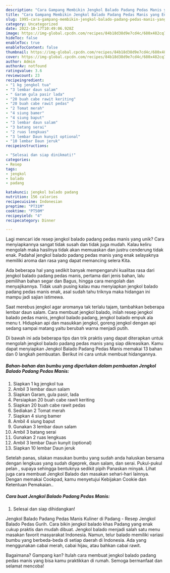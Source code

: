 ```yaml
---
description: "Cara Gampang Membikin Jengkol Balado Padang Pedas Manis yang Enak"
title: "Cara Gampang Membikin Jengkol Balado Padang Pedas Manis yang Enak"
slug: 1995-cara-gampang-membikin-jengkol-balado-padang-pedas-manis-yang-enak
category: Uncategorized
date: 2022-10-17T10:49:06.928Z
image: https://img-global.cpcdn.com/recipes/84b18d38d9e7cd4c/680x482cq70/jengkol-balado-padang-pedas-manis-foto-resep-utama.jpg
hideToc: false
enableToc: true
enableTocContent: false
thumbnail: https://img-global.cpcdn.com/recipes/84b18d38d9e7cd4c/680x482cq70/jengkol-balado-padang-pedas-manis-foto-resep-utama.jpg
cover: https://img-global.cpcdn.com/recipes/84b18d38d9e7cd4c/680x482cq70/jengkol-balado-padang-pedas-manis-foto-resep-utama.jpg
author: Admin
authorAv: notfound
ratingvalue: 3.6
reviewcount: 23
recipeingredient:
- "1 kg jengkol tua"
- "3 lembar daun salam"
- " Garam gula pasir lada"
- "20 buah cabe rawit keriting"
- "20 buah cabe rawit pedas"
- "2 Tomat merah"
- "4 siung bamer"
- "4 siung baput"
- "3 lembar daun salam"
- "3 batang serai"
- "2 ruas lengkuas"
- "3 lembar Daun kunyit optional"
- "10 lembar Daun jeruk"
recipeinstructions:

- "Selesai dan siap dinikmati!"
categories:
- Resep
tags:
- jengkol
- balado
- padang

katakunci: jengkol balado padang 
nutrition: 156 calories
recipecuisine: Indonesian
preptime: "PT31M"
cooktime: "PT50M"
recipeyield: "4"
recipecategory: Dinner

---
```





Lagi mencari ide resep jengkol balado padang pedas manis yang unik? Cara menyiapkannya sangat tidak susah dan tidak juga mudah. Kalau keliru mengolah maka hasilnya tidak akan memuaskan dan justru cenderung tidak enak. Padahal jengkol balado padang pedas manis yang enak selayaknya memiliki aroma dan rasa yang dapat memancing selera Kita.





Ada beberapa hal yang sedikit banyak mempengaruhi kualitas rasa dari jengkol balado padang pedas manis, pertama dari jenis bahan, lalu pemilihan bahan segar dan Bagus, hingga cara mengolah dan menyajikannya. Tidak usah pusing kalau mau menyiapkan jengkol balado padang pedas manis enak,      asal sudah tahu triknya maka hidangan ini mampu jadi sajian istimewa.














Saat merebus jengkol agar aromanya tak terlalu tajam, tambahkan beberapa lembar daun salam. Cara membuat jengkol balado, inilah resep jengkol balado pedas manis, jengkol balado padang, jengkol balado empuk ala menu t. Hidupkan api dan masukkan jengkol, goreng jengkol dengan api sedang sampai matang yaitu berubah warna menjadi putih.






Di bawah ini ada beberapa tips dan trik praktis yang dapat diterapkan untuk mengolah jengkol balado padang pedas manis yang siap dikreasikan. Kamu dapat menyiapkan Jengkol Balado Padang Pedas Manis memakai 13 bahan dan 0 langkah pembuatan. Berikut ini cara untuk membuat hidangannya.

<!--inarticleads1-->

##### Bahan-bahan dan bumbu yang diperlukan dalam pembuatan Jengkol Balado Padang Pedas Manis:

1. Siapkan 1 kg jengkol tua
1. Ambil 3 lembar daun salam
1. Siapkan  Garam, gula pasir, lada
1. Persiapkan 20 buah cabe rawit keriting
1. Siapkan 20 buah cabe rawit pedas
1. Sediakan 2 Tomat merah
1. Siapkan 4 siung bamer
1. Ambil 4 siung baput
1. Gunakan 3 lembar daun salam
1. Ambil 3 batang serai
1. Gunakan 2 ruas lengkuas
1. Ambil 3 lembar Daun kunyit (optional)
1. Siapkan 10 lembar Daun jeruk


Setelah panas, silakan masukan bumbu yang sudah anda haluskan bersama dengan lengkuas yang sudah digeprek, daun salam, dan serai. Pukul-pukul pelan , supaya sehingga bentuknya sedikit pipih Panaskan minyak. Lihat juga cara membuat Jengkol Balado dan masakan sehari-hari lainnya. Dengan memakai Cookpad, kamu menyetujui Kebijakan Cookie dan Ketentuan Pemakaian.. 

<!--inarticleads2-->

##### Cara buat Jengkol Balado Padang Pedas Manis:


1. Selesai dan siap dihidangkan!

Jengkol Balado Padang Pedas Manis Kuliner di Padang - Resep Jengkol Balado Pedas Gurih. Cara bikin jengkol balado khas Padang yang enak cukup praktis dan mudah dibuat. Jengkol balado menjadi salah satu menu masakan favorit masyarakat Indonesia. Namun, telur balado memiliki variasi bumbu yang berbeda-beda di setiap daerah di Indonesia. Ada yang menggunakan cabai merah, cabai hijau, atau bahkan cabai rawit. 

Bagaimana? Gampang kan? Itulah cara membuat jengkol balado padang pedas manis yang bisa kamu praktikkan di rumah. Semoga bermanfaat dan selamat mencoba!
